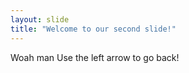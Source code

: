 ```yaml
---
layout: slide
title: "Welcome to our second slide!"
---
```

Woah man
Use the left arrow to go back!
